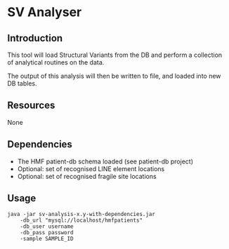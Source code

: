 # SV Analyser

## Introduction

This tool will load Structural Variants from the DB and perform a collection of analytical routines on the data.

The output of this analysis will then be written to file, and loaded into new DB tables.

## Resources

None

## Dependencies

* The HMF patient-db schema loaded (see patient-db project)
* Optional: set of recognised LINE element locations
* Optional: set of recognised fragile site locations

## Usage

```
java -jar sv-analysis-x.y-with-dependencies.jar
    -db_url "mysql://localhost/hmfpatients"
    -db_user username
    -db_pass password
    -sample SAMPLE_ID
``` 
